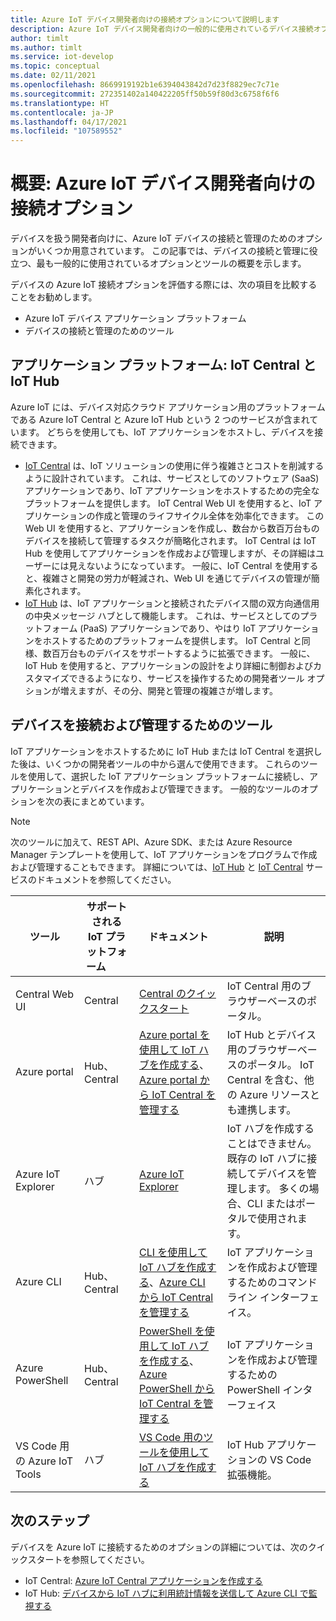 ```yaml
---
title: Azure IoT デバイス開発者向けの接続オプションについて説明します
description: Azure IoT デバイス開発者向けの一般的に使用されているデバイス接続オプションとツールについて説明します。
author: timlt
ms.author: timlt
ms.service: iot-develop
ms.topic: conceptual
ms.date: 02/11/2021
ms.openlocfilehash: 8669919192b1e6394043842d7d23f8829ec7c71e
ms.sourcegitcommit: 272351402a140422205ff50b59f80d3c6758f6f6
ms.translationtype: HT
ms.contentlocale: ja-JP
ms.lasthandoff: 04/17/2021
ms.locfileid: "107589552"
---
```

# <a name="overview-connection-options-for-azure-iot-device-developers"></a>概要: Azure IoT デバイス開発者向けの接続オプション
デバイスを扱う開発者向けに、Azure IoT デバイスの接続と管理のためのオプションがいくつか用意されています。 この記事では、デバイスの接続と管理に役立つ、最も一般的に使用されているオプションとツールの概要を示します。

デバイスの Azure IoT 接続オプションを評価する際には、次の項目を比較することをお勧めします。
- Azure IoT デバイス アプリケーション プラットフォーム
- デバイスの接続と管理のためのツール

## <a name="application-platforms-iot-central-and-iot-hub"></a>アプリケーション プラットフォーム: IoT Central と IoT Hub
Azure IoT には、デバイス対応クラウド アプリケーション用のプラットフォームである Azure IoT Central と Azure IoT Hub という 2 つのサービスが含まれています。 どちらを使用しても、IoT アプリケーションをホストし、デバイスを接続できます。
- [IoT Central](../iot-central/core/overview-iot-central.md) は、IoT ソリューションの使用に伴う複雑さとコストを削減するように設計されています。 これは、サービスとしてのソフトウェア (SaaS) アプリケーションであり、IoT アプリケーションをホストするための完全なプラットフォームを提供します。 IoT Central Web UI を使用すると、IoT アプリケーションの作成と管理のライフサイクル全体を効率化できます。 この Web UI を使用すると、アプリケーションを作成し、数台から数百万台ものデバイスを接続して管理するタスクが簡略化されます。 IoT Central は IoT Hub を使用してアプリケーションを作成および管理しますが、その詳細はユーザーには見えないようになっています。 一般に、IoT Central を使用すると、複雑さと開発の労力が軽減され、Web UI を通じてデバイスの管理が簡素化されます。
- [IoT Hub](../iot-hub/about-iot-hub.md) は、IoT アプリケーションと接続されたデバイス間の双方向通信用の中央メッセージ ハブとして機能します。 これは、サービスとしてのプラットフォーム (PaaS) アプリケーションであり、やはり IoT アプリケーションをホストするためのプラットフォームを提供します。 IoT Central と同様、数百万台ものデバイスをサポートするように拡張できます。 一般に、IoT Hub を使用すると、アプリケーションの設計をより詳細に制御およびカスタマイズできるようになり、サービスを操作するための開発者ツール オプションが増えますが、その分、開発と管理の複雑さが増します。

## <a name="tools-to-connect-and-manage-devices"></a>デバイスを接続および管理するためのツール
IoT アプリケーションをホストするために IoT Hub または IoT Central を選択した後は、いくつかの開発者ツールの中から選んで使用できます。 これらのツールを使用して、選択した IoT アプリケーション プラットフォームに接続し、アプリケーションとデバイスを作成および管理できます。 一般的なツールのオプションを次の表にまとめています。 

> [!NOTE]
> 次のツールに加えて、REST API、Azure SDK、または Azure Resource Manager テンプレートを使用して、IoT アプリケーションをプログラムで作成および管理することもできます。 詳細については、[IoT Hub](../iot-hub/about-iot-hub.md) と [IoT Central](../iot-central/core/overview-iot-central.md) サービスのドキュメントを参照してください。

|ツール  |サポートされる IoT プラットフォーム &nbsp; &nbsp; &nbsp; &nbsp; |ドキュメント  |説明  |
|---------|---------|---------|---------|
|Central Web UI     | Central | [Central のクイックスタート](../iot-central/core/quick-deploy-iot-central.md) | IoT Central 用のブラウザーベースのポータル。 |
|Azure portal     | Hub、Central      | [Azure portal を使用して IoT ハブを作成する](../iot-hub/iot-hub-create-through-portal.md)、[Azure portal から IoT Central を管理する](../iot-central/core/howto-manage-iot-central-from-portal.md)| IoT Hub とデバイス用のブラウザーベースのポータル。 IoT Central を含む、他の Azure リソースとも連携します。 |
|Azure IoT Explorer     | ハブ | [Azure IoT Explorer](https://github.com/Azure/azure-iot-explorer#azure-iot-explorer-preview) | IoT ハブを作成することはできません。 既存の IoT ハブに接続してデバイスを管理します。 多くの場合、CLI またはポータルで使用されます。|
|Azure CLI     | Hub、Central          | [CLI を使用して IoT ハブを作成する](../iot-hub/iot-hub-create-using-cli.md)、[Azure CLI から IoT Central を管理する](../iot-central/core/howto-manage-iot-central-from-cli.md) | IoT アプリケーションを作成および管理するためのコマンドライン インターフェイス。 |
|Azure PowerShell     | Hub、Central   | [PowerShell を使用して IoT ハブを作成する](../iot-hub/iot-hub-create-using-powershell.md)、[Azure PowerShell から IoT Central を管理する](../iot-central/core/howto-manage-iot-central-from-powershell.md) | IoT アプリケーションを作成および管理するための PowerShell インターフェイス |
|VS Code 用の Azure IoT Tools  | ハブ | [VS Code 用のツールを使用して IoT ハブを作成する](../iot-hub/iot-hub-create-use-iot-toolkit.md) | IoT Hub アプリケーションの VS Code 拡張機能。 |

## <a name="next-steps"></a>次のステップ
デバイスを Azure IoT に接続するためのオプションの詳細については、次のクイックスタートを参照してください。
- IoT Central: [Azure IoT Central アプリケーションを作成する](../iot-central/core/quick-deploy-iot-central.md)
- IoT Hub: [デバイスから IoT ハブに利用統計情報を送信して Azure CLI で監視する](../iot-hub/quickstart-send-telemetry-cli.md)